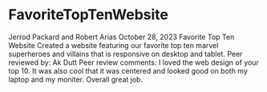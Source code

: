 # FavoriteTopTenWebsite

Jerrod Packard and Robert Arias
October 28, 2023
Favorite Top Ten Website
Created a website featuring our favorite top ten marvel superheroes and villains that is responsive on desktop and tablet.
Peer reviewed by: Ak Dutt
Peer review comments: I loved the web design of your top 10. It was also cool that it was centered and looked good on both my laptop and my moniter. Overall great job.
